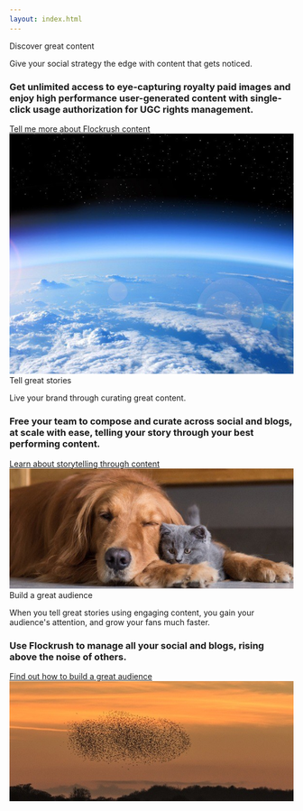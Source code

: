 ```yaml
---
layout: index.html
---
```


<!-- Discover - Tell a story - Build great Audiences -Promote Home Page -->

 <div class="ui vertical">
  <div class="ui stackable grid">
  <div class="eight wide left aligned column nopadding-left-right">
  <div class="ui fluid image">
  <div class="ui ribbon label transparent-ribbon">
  <div class="ui container ">
  <div class="ui h-bold">
           Discover great content
         </div>
  <p class="p-em-166">
           Give your social strategy the edge with content that gets noticed.
         </p>
  <h3>Get unlimited access to eye-capturing royalty paid images and enjoy high performance user-generated content with single-click usage authorization for UGC rights management.
         </h3>
  <div class="item space-3em">
  <a class="ui blue button button-font-format" href="/resources/?utm_source=tellmorecontent">Tell me more about Flockrush content</a>
</div>
</div>
</div>
  <img src="/img/Earth-discover-great-content-flockrush.jpg" alt="Earth Flockrush Discover Great Content">
</div>
</div>
  <div class="eight wide left aligned column nopadding-left-right">
  <div class="two column row">
  <div class="column">
  <div class="ui fluid image">
  <div class="ui transparent-ribbon ribbon label">
  <div class="ui container">
  <div class="ui h-bold">
               Tell great stories</div>
  <p class="p-em-166">
               Live your brand through curating great content.</p>
  <h3>Free your team to compose and curate across <span class="p-notchup">social</span>  and <span class="p-notchup">blogs</span>, at scale with ease, telling your story through your best performing content.</h3>
  <div class="item space-3em">
  <a class="ui blue button button-font-format" href="/resources/?utm_source=tellmorestorytelling">Learn about storytelling through content
</a>
</div>
</div>
</div>
  <img src="/img/DogCat-tell-a-story-flockrush.jpg" alt="Dog Cats Flockrush Tell a Great Story">
</div>
</div>
  <div class="column">
  <div class="ui fluid image">
  <div class="ui transparent-ribbon  ribbon label">
  <div class="ui container">
  <div class="ui h-bold">
               Build a great audience</div>
  <p class="p-em-166">
               When you tell great stories using engaging content, you gain your audience's attention, and grow your fans much faster.
             </p>
  <h3>Use Flockrush to manage all your <span class="p-notchup">social</span>  and <span class="p-notchup">blogs</span>, rising above the noise of others.</h3>
  <div class="item space-3em">
  <a class="ui blue button button-font-format" href="/resources/?utm_source=tellmoreaudience">Find out how to build a great audience</a>
</div>
</div>
</div>
  <img src="/img/Starlings-build-a-great-audience-flockrush.jpg" alt="Starling Flockrush Build a Great Audience">
</div>
</div>
</div>
</div>
</div>
</div>
